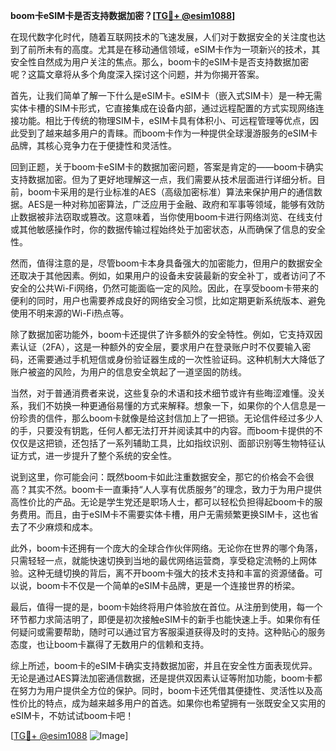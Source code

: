 **boom卡eSIM卡是否支持数据加密？[[TG💪+ @esim1088](https://t.me/s/esim1088)]**

在现代数字化时代，随着互联网技术的飞速发展，人们对于数据安全的关注度也达到了前所未有的高度。尤其是在移动通信领域，eSIM卡作为一项新兴的技术，其安全性自然成为用户关注的焦点。那么，boom卡的eSIM卡是否支持数据加密呢？这篇文章将从多个角度深入探讨这个问题，并为你揭开答案。

首先，让我们简单了解一下什么是eSIM卡。eSIM卡（嵌入式SIM卡）是一种无需实体卡槽的SIM卡形式，它直接集成在设备内部，通过远程配置的方式实现网络连接功能。相比于传统的物理SIM卡，eSIM卡具有体积小、可远程管理等优点，因此受到了越来越多用户的青睐。而boom卡作为一种提供全球漫游服务的eSIM卡品牌，其核心竞争力在于便捷性和灵活性。

回到正题，关于boom卡eSIM卡的数据加密问题，答案是肯定的——boom卡确实支持数据加密。但为了更好地理解这一点，我们需要从技术层面进行详细分析。目前，boom卡采用的是行业标准的AES（高级加密标准）算法来保护用户的通信数据。AES是一种对称加密算法，广泛应用于金融、政府和军事等领域，能够有效防止数据被非法窃取或篡改。这意味着，当你使用boom卡进行网络浏览、在线支付或其他敏感操作时，你的数据传输过程始终处于加密状态，从而确保了信息的安全性。

然而，值得注意的是，尽管boom卡本身具备强大的加密能力，但用户的数据安全还取决于其他因素。例如，如果用户的设备未安装最新的安全补丁，或者访问了不安全的公共Wi-Fi网络，仍然可能面临一定的风险。因此，在享受boom卡带来的便利的同时，用户也需要养成良好的网络安全习惯，比如定期更新系统版本、避免使用不明来源的Wi-Fi热点等。

除了数据加密功能外，boom卡还提供了许多额外的安全特性。例如，它支持双因素认证（2FA），这是一种额外的安全层，要求用户在登录账户时不仅要输入密码，还需要通过手机短信或身份验证器生成的一次性验证码。这种机制大大降低了账户被盗的风险，为用户的信息安全筑起了一道坚固的防线。

当然，对于普通消费者来说，这些复杂的术语和技术细节或许有些晦涩难懂。没关系，我们不妨换一种更通俗易懂的方式来解释。想象一下，如果你的个人信息是一份珍贵的信件，那么boom卡就像是给这封信加上了一把锁。无论信件经过多少人的手，只要没有钥匙，任何人都无法打开并阅读其中的内容。而boom卡提供的不仅仅是这把锁，还包括了一系列辅助工具，比如指纹识别、面部识别等生物特征认证方式，进一步提升了整个系统的安全性。

说到这里，你可能会问：既然boom卡如此注重数据安全，那它的价格会不会很高？其实不然。boom卡一直秉持“人人享有优质服务”的理念，致力于为用户提供高性价比的产品。无论是学生党还是职场人士，都可以轻松负担得起boom卡的服务费用。而且，由于eSIM卡不需要实体卡槽，用户无需频繁更换SIM卡，这也省去了不少麻烦和成本。

此外，boom卡还拥有一个庞大的全球合作伙伴网络。无论你在世界的哪个角落，只需轻轻一点，就能快速切换到当地的最优网络运营商，享受稳定流畅的上网体验。这种无缝切换的背后，离不开boom卡强大的技术支持和丰富的资源储备。可以说，boom卡不仅是一个简单的eSIM卡品牌，更是一个连接世界的桥梁。

最后，值得一提的是，boom卡始终将用户体验放在首位。从注册到使用，每一个环节都力求简洁明了，即便是初次接触eSIM卡的新手也能快速上手。如果你有任何疑问或需要帮助，随时可以通过官方客服渠道获得及时的支持。这种贴心的服务态度，也让boom卡赢得了无数用户的信赖和支持。

综上所述，boom卡的eSIM卡确实支持数据加密，并且在安全性方面表现优异。无论是通过AES算法加密通信数据，还是提供双因素认证等附加功能，boom卡都在努力为用户提供全方位的保护。同时，boom卡还凭借其便捷性、灵活性以及高性价比的特点，成为越来越多用户的首选。如果你也希望拥有一张既安全又实用的eSIM卡，不妨试试boom卡吧！

[[TG💪+ @esim1088](https://t.me/s/esim1088) ![Image](https://i.postimg.cc/4NQfJmqS/Snipaste-2025-05-13-00-14-12.png)]